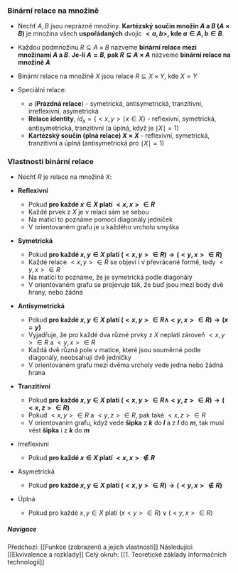 ### Binární relace na množině
- Nechť $A, B$ jsou neprázné množiny. **Kartézský součin množin $A$ a $B$ ($A \times B$)** je množina všech **uspořádaných** dvojic **$<a,b>$, kde $a \in A, b \in B$**.
- Každou podmnožinu $R \subseteq A \times B$ nazveme **binární relace mezi množinami $A$ a $B$**. **Je-li $A = B$, pak $R \subseteq A \times A$** nazveme **binární relace na množině $A$**

- Binární relace na množině $X$ jsou relace $R \subseteq X \times Y$, kde $X=Y$
- Speciální relace:
	- $\varnothing$ (**Prázdná relace**) - symetrická, antisymetrická, tranzitivní, irreflexivní, asymetrická
	- **Relace identity**, $id_{x} = \{<x,y> \mid x \in X \}$ - reflexivní, symetrická, antisymetrická, tranzitivní (a úplná, když je $\mid X \mid = 1$)
	- **Kartézský součin (plná relace) $X \times X$** - reflexivní, symetrická, tranzitivní a úplná (antisymetrická pro $\mid X \mid = 1$)

### Vlastnosti binární relace
- Nechť $R$ je relace na množině $X$:

- **Reflexivní**
	- Pokud **pro každé $x \in X$ platí $<x,x> \in R$**
	- Každé prvek z $X$ je v relaci sám se sebou
	- Na matici to poznáme pomocí diagonály jedniček
	- V orientovaném grafu je u každého vrcholu smyška
- **Symetrická**
	- Pokud **pro každé $x,y \in X$ platí $(<x,y> \in R) \rightarrow (<y,x> \in R)$**
	- Každé relace $<x,y> \in R$ se objeví i v převrácené formě, tedy $<y,x> \in R$
	- Na matici to poznáme, že je symetrická podle diagonály
	- V orientovaném grafu se projevuje tak, že buď jsou mezi body dvě hrany, nebo žádná
- **Antisymetrická**
	- Pokud **pro každé $x,y \in X$ platí  $(<x,y> \in R \wedge <y,x> \in R) \rightarrow (x = y)$**
	- Vyjadřuje, že pro každé dva různé prvky z $X$ neplatí zároveň $<x,y> \in R$ a $<y,x> \in R$
	- Každá dvě různá pole v matice, které jsou souměrné podle diagonály, neobsahují dvě jedničky
	- V orientovaném grafu mezi dvěma vrcholy vede jedna nebo žádná hrana
- **Tranzitivní**
	- Pokud **pro každé $x,y \in X$ platí $(<x,y> \in R \wedge <y,z> \in R) \rightarrow (<x,z> \in R)$**
	- Pokud $<x,y> \in R$ a $<y,z> \in R$, pak také $<x,z> \in R$
	- V orientovaním grafu, když vede **šipka** z **$k$** do **$l$** a z **$l$** do **$m$**, tak musí vést **šipka** i z **$k$** do **$m$**
- Irreflexivní
	- Pokud **pro každé $x \in X$ platí $<x,x> \notin R$**
- Asymetrická
	- Pokud **pro každé $x,y \in X$ platí $(<x,y> \in R) \rightarrow (<y,x> \notin R)$**
- Úplná
	- Pokud pro každé $x,y \in X$ platí $(x<y> \in R) \vee (<y,x> \in R)$

##### Navigace
Předchozí:  [[Funkce (zobrazení) a jejich vlastnosti]]
Následující: [[Ekvivalence a rozklady]]
Celý okruh: [[1. Teoretické základy informačních technologií]]
